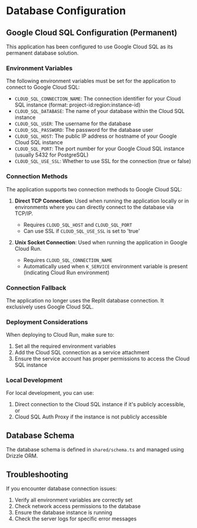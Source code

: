 # Database Configuration

## Google Cloud SQL Configuration (Permanent)

This application has been configured to use Google Cloud SQL as its permanent database solution.

### Environment Variables

The following environment variables must be set for the application to connect to Google Cloud SQL:

- `CLOUD_SQL_CONNECTION_NAME`: The connection identifier for your Cloud SQL instance (format: project-id:region:instance-id)
- `CLOUD_SQL_DATABASE`: The name of your database within the Cloud SQL instance
- `CLOUD_SQL_USER`: The username for the database
- `CLOUD_SQL_PASSWORD`: The password for the database user
- `CLOUD_SQL_HOST`: The public IP address or hostname of your Google Cloud SQL instance
- `CLOUD_SQL_PORT`: The port number for your Google Cloud SQL instance (usually 5432 for PostgreSQL)
- `CLOUD_SQL_USE_SSL`: Whether to use SSL for the connection (true or false)

### Connection Methods

The application supports two connection methods to Google Cloud SQL:

1. **Direct TCP Connection**: Used when running the application locally or in environments where you can directly connect to the database via TCP/IP.
   - Requires `CLOUD_SQL_HOST` and `CLOUD_SQL_PORT`
   - Can use SSL if `CLOUD_SQL_USE_SSL` is set to 'true'

2. **Unix Socket Connection**: Used when running the application in Google Cloud Run.
   - Requires `CLOUD_SQL_CONNECTION_NAME`
   - Automatically used when `K_SERVICE` environment variable is present (indicating Cloud Run environment)

### Connection Fallback

The application no longer uses the Replit database connection. It exclusively uses Google Cloud SQL.

### Deployment Considerations

When deploying to Cloud Run, make sure to:

1. Set all the required environment variables
2. Add the Cloud SQL connection as a service attachment
3. Ensure the service account has proper permissions to access the Cloud SQL instance

### Local Development

For local development, you can use:

1. Direct connection to the Cloud SQL instance if it's publicly accessible, or
2. Cloud SQL Auth Proxy if the instance is not publicly accessible

## Database Schema

The database schema is defined in `shared/schema.ts` and managed using Drizzle ORM.

## Troubleshooting

If you encounter database connection issues:

1. Verify all environment variables are correctly set
2. Check network access permissions to the database
3. Ensure the database instance is running
4. Check the server logs for specific error messages